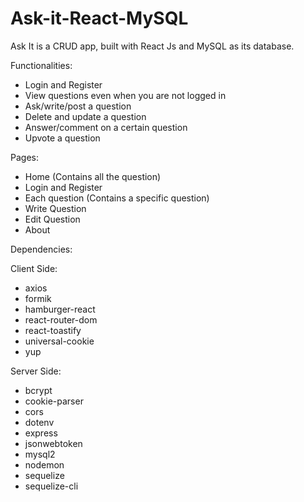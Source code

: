 # Ask-it-React-MySQL
Ask It is a CRUD app, built with React Js and MySQL as its database.

Functionalities: 
  - Login and Register
  - View questions even when you are not logged in
  - Ask/write/post a question
  - Delete and update a question
  - Answer/comment on a certain question
  - Upvote a question
  
Pages: 
  - Home (Contains all the question)
  - Login and Register
  - Each question (Contains a specific question)
  - Write Question 
  - Edit Question
  - About

Dependencies: 

Client Side: 
  - axios
  - formik 
  - hamburger-react
  - react-router-dom
  - react-toastify
  - universal-cookie
  - yup
  
Server Side:
  - bcrypt
  - cookie-parser
  - cors
  - dotenv
  - express
  - jsonwebtoken
  - mysql2
  - nodemon
  - sequelize
  - sequelize-cli
